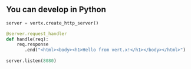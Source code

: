 ## You can develop in Python

```python
server = vertx.create_http_server()

@server.request_handler
def handle(req):
    req.response
       .end("<html><body><h1>Hello from vert.x!</h1></body></html>")
    
server.listen(8080)
```
